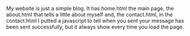 My website is just a simple blog.
It has home.html the main page, the about.html that tells a little about myself and,
the contact.html, in the contact.html I putted a javascript to tell when you sent your message
has been sent successfully, but it always show every time you load the page.
